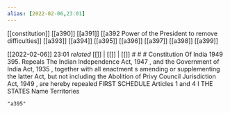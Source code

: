```yaml
---
alias: [2022-02-06,23:01]
---
```

[[constitution]] [[a390]] [[a391]] [[a392 Power of the President to remove difficulties]] [[a393]] [[a394]] [[a395]] [[a396]] [[a397]] [[a398]] [[a399]]

[[2022-02-06]] 23:01 _related_ [[]] | [[]] | [[]] # # #
Constitution Of India 1949
395. Repeals The Indian Independence Act, 1947 , and the Government of India Act, 1935 , together with all enactment s amending or supplementing the latter Act, but not including the Abolition of Privy Council Jurisdiction Act, 1949 , are hereby repealed FIRST SCHEDULE Articles 1 and 4 I THE STATES Name Territories
```query
"a395"
```